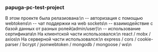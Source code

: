 ### papuga-pc-test-project
В этом проекте была релазиована:\n
 -- авторизация с помощью webtokens\n
 -- чат поддержки на web sockets\n
 -- взаимодействие с базой данных от разных ролей(admin/user)\n
 -- использование сертификата\n
На клиентской части использовался:\n
react / mobx / axios\n
На серверной части использовался:\n
express / cors / cookie-parser / bcrypt / jsonwebtoken / mongodb / mongoose / ws\n
